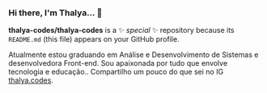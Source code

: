 ### Hi there, I'm Thalya... 👋
**thalya-codes/thalya-codes** is a ✨ _special_ ✨ repository because its `README.md` (this file) appears on your GitHub profile.

Atualmente estou graduando em Análise e Desenvolvimento de Sistemas e desenvolvedora Front-end. Sou apaixonada por tudo que envolve tecnologia e educação.. Compartilho um pouco do que sei no IG <a href="https://www.instagram.com/thalya.codes/" target="_blank">thalya.codes</a>. 
<!--


Here are some ideas to get you started:

- 🔭 I’m currently working on 
- 🌱 I’m currently learning ...
- 👯 I’m looking to collaborate on ...
- 🤔 I’m looking for help with ...
- 💬 Ask me about ...
- 📫 How to reach me: ...
- 😄 Pronouns: ...
- ⚡ Fun fact: ...
-->
